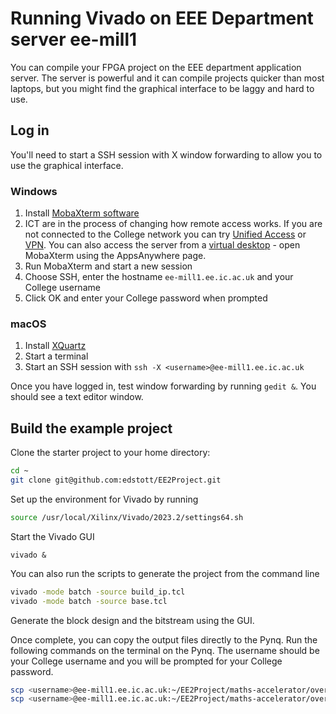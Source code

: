 # Running Vivado on EEE Department server ee-mill1

  You can compile your FPGA project on the EEE department application server. The server is powerful and it can compile projects quicker than most laptops, but you might find the graphical interface to be laggy and hard to use.

## Log in

  You'll need to start a SSH session with X window forwarding to allow you to use the graphical interface.

### Windows

  1. Install [MobaXterm software](https://mobaxterm.mobatek.net/)
  2. ICT are in the process of changing how remote access works. If you are not connected to the College network you can try [Unified Access](https://www.imperial.ac.uk/admin-services/ict/self-service/connect-communicate/remote-access/unified-access/) or [VPN](https://www.imperial.ac.uk/admin-services/ict/self-service/connect-communicate/remote-access/virtual-private-network-vpn/). You can also access the server from a [virtual desktop](https://client.wvd.microsoft.com/arm/webclient/index.html) - open MobaXterm using the AppsAnywhere page.
  3. Run MobaXterm and start a new session
  4. Choose SSH, enter the hostname `ee-mill1.ee.ic.ac.uk` and your College username
  5. Click OK and enter your College password when prompted

### macOS

  1. Install [XQuartz](https://www.xquartz.org/)
  2. Start a terminal
  3. Start an SSH session with `ssh -X <username>@ee-mill1.ee.ic.ac.uk`

  Once you have logged in, test window forwarding by running `gedit &`. You should see a text editor window.

## Build the example project

 Clone the starter project to your home directory:

  ``` bash
  cd ~
  git clone git@github.com:edstott/EE2Project.git
  ```

  Set up the environment for Vivado by running

  ``` bash
  source /usr/local/Xilinx/Vivado/2023.2/settings64.sh
  ```

Start the Vivado GUI

  `vivado &`

You can also run the scripts to generate the project from the command line

  ``` bash
  vivado -mode batch -source build_ip.tcl
  vivado -mode batch -source base.tcl
  ```

Generate the block design and the bitstream using the GUI.

Once complete, you can copy the output files directly to the Pynq. Run the following commands on the terminal on the Pynq. The username should be your College username and you will be prompted for your College password.

``` bash
scp <username>@ee-mill1.ee.ic.ac.uk:~/EE2Project/maths-accelerator/overlay/base/base.runs/impl_1/base_wrapper.bit ./base.bit
scp <username>@ee-mill1.ee.ic.ac.uk:~/EE2Project/maths-accelerator/overlay/base/base.gen/sources_1/bd/base/hw_handoff/base.hwh ./base.hwh
```
